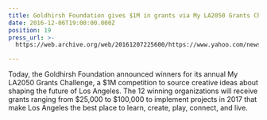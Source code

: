 ```yaml
---
title: Goldhirsh Foundation gives $1M in grants via My LA2050 Grants Challenge
date: 2016-12-06T19:00:00.000Z
position: 19
press_url: >-
  https://web.archive.org/web/20161207225600/https://www.yahoo.com/news/goldhirsh-foundation-gives-1m-grants-via-la2050-grants-210100907.html

---
```




Today, the Goldhirsh Foundation announced winners for its annual My LA2050 Grants Challenge, a $1M competition to source creative ideas about shaping the future of Los Angeles. The 12 winning organizations will receive grants ranging from $25,000 to $100,000 to implement projects in 2017 that make Los Angeles the best place to learn, create, play, connect, and live.

